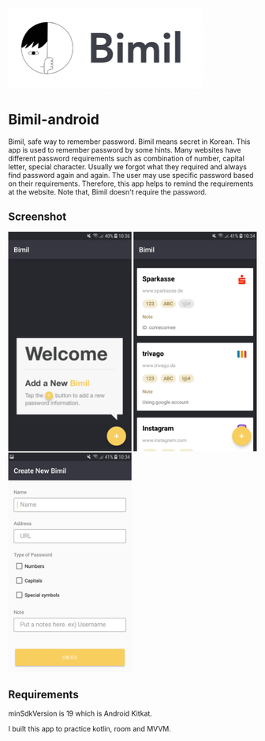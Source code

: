 ![Bimil](./assets/logo.png)
# Bimil-android
Bimil, safe way to remember password.
Bimil means secret in Korean. 
This app is used to remember password by some hints.
Many websites have different password requirements such as combination of number, capital letter, special character.
Usually we forgot what they required and always find password again and again.
The user may use specific password based on their requirements.
Therefore, this app helps to remind the requirements at the website.
Note that, Bimil doesn't require the password. 

## Screenshot
<img src="./assets/welcomSS.jpeg" width="250">    <img src="./assets/mainSS.jpeg" width="250">    <img src="./assets/newActivitySS.jpeg" width="250">

## Requirements
minSdkVersion is 19 which is Android Kitkat.

I built this app to practice kotlin, room and MVVM.

